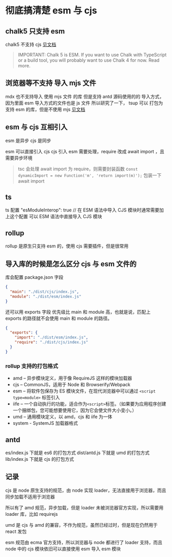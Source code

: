 # 彻底搞清楚 esm 与 cjs

## chalk5 只支持 esm

chalk5 不支持 cjs
[见文档](https://github.com/chalk/chalk)

> IMPORTANT: Chalk 5 is ESM. If you want to use Chalk with TypeScript or a build tool, you will probably want to use Chalk 4 for now. Read more.

## 浏览器等不支持 导入 mjs 文件

mdx 也不支持导入 使用 mjs 文件 的库
但是支持 antd 源码使用的的 导入方式，
因为里面 esm 导入方式的文件也是 js 文件
所以研究了一下， tsup 可以 打包为支持 esm 的库，但是不使用 mjs
[见文档](https://tsup.egoist.dev/#output-extension)

## esm 与 cjs 互相引入

esm 是异步
cjs 是同步

esm 可以直接引入 cjs
cjs 引入 esm 需要处理，require 改成 await import ，且需要异步环境

> tsc 会处理 await import 为 require，则需要封装函数 c`onst dynamicImport = new Function('m', 'return import(m)');` 包装一下 await import

## ts

ts 配置 "esModuleInterop": true // 在 ESM 语法中导入 CJS 模块时通常需要加上这个配置
可以 ESM 语法中直接导入 CJS 模块

## rollup

rollup 是原生只支持 esm 的，使用 cjs 需要插件，但是很常用

## 导入库的时候是怎么区分 cjs 与 esm 文件的

库会配置 package.json 字段

```json
{
  "main": "./dist/cjs/index.js",
  "module": "./dist/esm/index.js"
}
```

还可以用 exports 字段
优先级比 main 和 module 高，也就是说，匹配上 exports 的路径就不会使用 main 和 module 的路径。

```json
{
  "exports": {
    "import": "./dist/esm/index.js",
    "require": "./dist/cjs/index.js"
  }
}
```

### rollup 支持的打包格式

- amd – 异步模块定义，用于像 RequireJS 这样的模块加载器
- cjs – CommonJS，适用于 Node 和 Browserify/Webpack
- esm – 将软件包保存为 ES 模块文件，在现代浏览器中可以通过 `<script type=module>` 标签引入
- iife – 一个自动执行的功能，适合作为`<script>`标签。（如果要为应用程序创建一个捆绑包，您可能想要使用它，因为它会使文件大小变小。）
- umd – 通用模块定义，以 amd，cjs 和 iife 为一体
- system - SystemJS 加载器格式

## antd

es/index.js 下就是 es6 的打包方式
dist/antd.js 下就是 umd 的打包方式
lib/index.js 下就是 cjs 的打包方式

## 记录

cjs 是 node 原生支持的规范，由 node 实现 loader，无法直接用于浏览器，而且同步加载不适用于浏览器

所以有了 amd 规范，异步加载，但是 loader 未被浏览器官方实现，所以需要用 loader 库，比如 requirejs

umd 是 cjs 与 amd 的兼容，不作为规范，虽然已经过时，但是现在仍然用于 react 发包

esm 规范由 ecma 官方支持，所以浏览器与 node 都进行了 loader 支持，而且 node 中的 cjs 模块依旧可以直接使用 esm 导入 esm 模块
